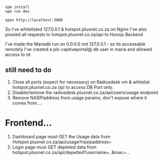 ```
npm install
npm run dev
```

```
open http://localhost:3000
```


So I've whitelisted 127.0.0.1 & hotspot.pluxnet.co.za on Nginx
I've also proxied all requests to hotspot.pluxnet.co.za/api to Honojs Backend

I've made the Mariadb run on 0.0.0.0 not 127.0.0.1 - so its accessable remotely
I've created a plx-captiveportal@<ip of hotspot.pluxnet.co.za> db user in maria and allowed access to rd

## still need to do
1. Close all ports (expect for necessary) on Radiusdesk vm & whitelist hotspot.pluxnet.co.za (ip) to access
DB Port only.
2. Disable/remove the radiusdesk.pluxnet.co.za/api/users/usage endpoint
3. Remove NASIPaddress from usage params, don't expose where it comes from....


# Frontend...
1. Dashboard page must GET the Usage data from Hotspot.pluxnet.co.za/api/usage?nasipaddress=
2. Login page must  GET depleted data from hotspot.pluxnet.co.za/api/depelted?username=..&mac=...